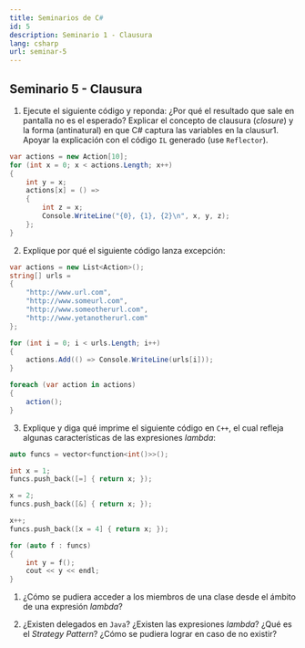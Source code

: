 ```yaml
---
title: Seminarios de C#
id: 5
description: Seminario 1 - Clausura
lang: csharp
url: seminar-5
---
```


## Seminario 5 - Clausura

1. Ejecute el siguiente código y reponda: ¿Por qué el resultado que sale en pantalla no es el esperado? Explicar el concepto de clausura (_closure_) y la
forma (antinatural) en que C# captura las variables en la clausur1. Apoyar la explicación con el código `IL` generado
(use `Reflector`).

```csharp
var actions = new Action[10];
for (int x = 0; x < actions.Length; x++)
{
    int y = x;
    actions[x] = () =>
    {
        int z = x;
        Console.WriteLine("{0}, {1}, {2}\n", x, y, z);
    };
}
```

2. Explique por qué el siguiente código lanza excepción:

```csharp
var actions = new List<Action>();
string[] urls =
{
    "http://www.url.com",
    "http://www.someurl.com",
    "http://www.someotherurl.com",
    "http://www.yetanotherurl.com"
};

for (int i = 0; i < urls.Length; i++)
{
    actions.Add(() => Console.WriteLine(urls[i]));
}

foreach (var action in actions)
{
    action();
}
```

3. Explique y diga qué imprime el siguiente código en `C++`, el cual refleja algunas características de las 
expresiones *lambda*:

```cpp
auto funcs = vector<function<int()>>();

int x = 1;
funcs.push_back([=] { return x; });

x = 2;
funcs.push_back([&] { return x; });

x++;
funcs.push_back([x = 4] { return x; });

for (auto f : funcs)
{
    int y = f();
    cout << y << endl;
}
```

1. ¿Cómo se pudiera acceder a los miembros de una clase desde el ámbito de una expresión *lambda*?

4. ¿Existen delegados en `Java`? ¿Existen las expresiones *lambda*? ¿Qué es el *Strategy Pattern*? 
¿Cómo se pudiera lograr en caso de no existir?


